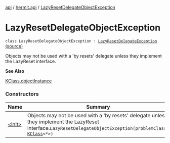 [api](../../index.md) / [hermit.api](../index.md) / [LazyResetDelegateObjectException](./index.md)

# LazyResetDelegateObjectException

`class LazyResetDelegateObjectException : `[`LazyResetDelegateException`](../-lazy-reset-delegate-exception/index.md) [(source)](https://github.com/RBusarow/AutoReset/tree/master/api/src/main/kotlin/autoreset/api/LazyResets.kt#L130)

Objects may not be used with a 'by resets' delegate unless they implement the LazyReset interface.

**See Also**

[KClass.objectInstance](https://kotlinlang.org/api/latest/jvm/stdlib/kotlin.reflect/-k-class/object-instance.html)

### Constructors

| Name | Summary |
|---|---|
| [&lt;init&gt;](-init-.md) | Objects may not be used with a 'by resets' delegate unless they implement the LazyReset interface.`LazyResetDelegateObjectException(problemClass: `[`KClass`](https://kotlinlang.org/api/latest/jvm/stdlib/kotlin.reflect/-k-class/index.html)`<*>)` |

